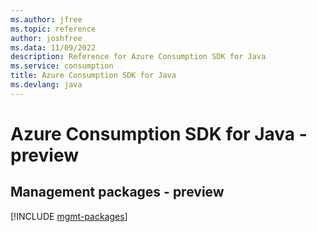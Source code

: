```yaml
---
ms.author: jfree
ms.topic: reference
author: joshfree
ms.data: 11/09/2022
description: Reference for Azure Consumption SDK for Java
ms.service: consumption
title: Azure Consumption SDK for Java
ms.devlang: java
---
```

# Azure Consumption SDK for Java - preview

## Management packages - preview
[!INCLUDE [mgmt-packages](consumption-mgmt-index.md)]
